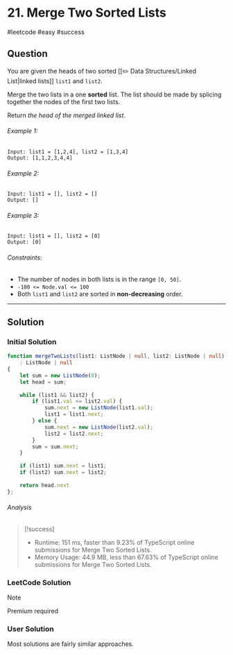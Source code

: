 # 21. Merge Two Sorted Lists
#leetcode #easy #success

## Question
You are given the heads of two sorted [[✏️ Data Structures/Linked List|linked lists]] `list1` and `list2`.

Merge the two lists in a one **sorted** list. The list should be made by splicing together the nodes of the first two lists.

Return _the head of the merged linked list_.

###### Example 1:
```
Input: list1 = [1,2,4], list2 = [1,3,4]
Output: [1,1,2,3,4,4]
```

###### Example 2:
```
Input: list1 = [], list2 = []
Output: []
```

###### Example 3:
```
Input: list1 = [], list2 = [0]
Output: [0]
```

###### Constraints:
-   The number of nodes in both lists is in the range `[0, 50]`.
-   `-100 <= Node.val <= 100`
-   Both `list1` and `list2` are sorted in **non-decreasing** order.

---
## Solution
### Initial Solution

```typescript
function mergeTwoLists(list1: ListNode | null, list2: ListNode | null)
	: ListNode | null 
{
    let sum = new ListNode(0);
    let head = sum;
    
    while (list1 && list2) {
        if (list1.val <= list2.val) {
            sum.next = new ListNode(list1.val);
            list1 = list1.next;
        } else {
            sum.next = new ListNode(list2.val);
            list2 = list2.next;
        }
        sum = sum.next;
    }
    
    if (list1) sum.next = list1;
    if (list2) sum.next = list2;
    
    return head.next
};
```

###### Analysis
>[!success]
> - Runtime: 151 ms, faster than 9.23% of TypeScript online submissions for Merge Two Sorted Lists.
> - Memory Usage: 44.9 MB, less than 67.63% of TypeScript online submissions for Merge Two Sorted Lists.

### LeetCode Solution
>[!Note]
>Premium required

### User Solution
Most solutions are fairly similar approaches.